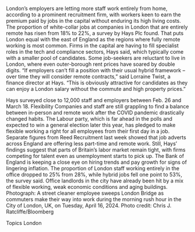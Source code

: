 London’s employers are letting more staff work entirely from home, according to a prominent recruitment firm, with workers keen to earn the premium paid by jobs in the capital without enduring its high living costs.
The proportion of white-collar jobs at companies in London that are entirely remote has risen from 18% to 22%, a survey by Hays Plc found. That puts London equal with the east of England as the regions where fully remote working is most common.
Firms in the capital are having to fill specialist roles in the tech and compliance sectors, Hays said, which typically come with a smaller pool of candidates. Some job-seekers are reluctant to live in London, where even outer-borough rent prices have soared by double digits.
“If employers can’t fill a position with their usual hybrid framework – over time they will consider remote contracts,” said Lorraine Twist, a finance director at Hays. “This is obviously attractive for candidates as they can enjoy a London salary without the commute and high property prices.”

Hays surveyed close to 12,000 staff and employers between Feb. 26 and March 18.
Flexibility
Companies and staff are still grappling to find a balance between in-person and remote work after the COVID pandemic drastically changed habits. The Labour party, which is far ahead in the polls and expected to win a general election later this year, has pledged to make flexible working a right for all employees from their first day in a job.
Separate figures from Reed Recruitment last week showed that job adverts across England are offering less part-time and remote work.
Still, Hays’ findings suggest that parts of Britain’s labor market remain tight, with firms competing for talent even as unemployment starts to pick up. The Bank of England is keeping a close eye on hiring trends and pay growth for signs of lingering inflation.
The proportion of London staff working entirely in the office dropped to 25% from 28%, while hybrid jobs fell one point to 53%, the survey said. Office landlords in the city have already been hit by a mix of flexible working, weak economic conditions and aging buildings.
Photograph: A street cleaner employee sweeps London Bridge as commuters make their way into work during the morning rush hour in the City of London, UK, on Tuesday, April 16, 2024. Photo credit: Chris J. Ratcliffe/Bloomberg

Topics
London
